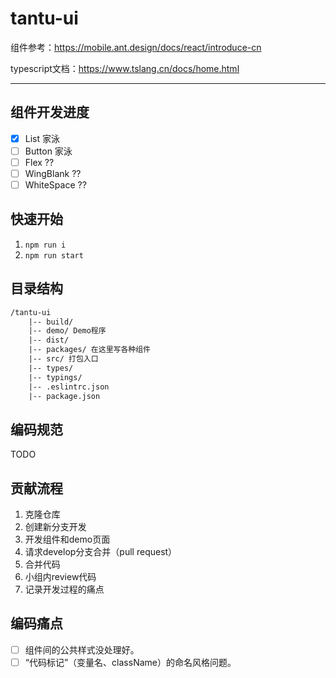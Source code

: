 # tantu-ui

组件参考：https://mobile.ant.design/docs/react/introduce-cn

typescript文档：https://www.tslang.cn/docs/home.html

---

## 组件开发进度

- [x] List 家泳
- [ ] Button 家泳
- [ ] Flex ??
- [ ] WingBlank ??
- [ ] WhiteSpace ??

## 快速开始

1. `npm run i`
2. `npm run start`

## 目录结构


```html
/tantu-ui
    |-- build/
    |-- demo/ Demo程序
    |-- dist/
    |-- packages/ 在这里写各种组件
    |-- src/ 打包入口
    |-- types/
    |-- typings/
    |-- .eslintrc.json
    |-- package.json
```


## 编码规范

TODO

## 贡献流程

1. 克隆仓库
2. 创建新分支开发
3. 开发组件和demo页面
4. 请求develop分支合并（pull request）
5. 合并代码
6. 小组内review代码
7. 记录开发过程的痛点

## 编码痛点

- [ ] 组件间的公共样式没处理好。
- [ ] “代码标记”（变量名、className）的命名风格问题。
